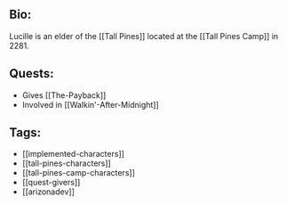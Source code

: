## Bio:

Lucille is an elder of the [[Tall Pines]] located at the [[Tall Pines Camp]] in 2281.

## Quests:

- Gives [[The-Payback]]
- Involved in [[Walkin'-After-Midnight]]

## Tags:

- [[implemented-characters]]
- [[tall-pines-characters]]
- [[tall-pines-camp-characters]]
- [[quest-givers]]
- [[arizonadev]]